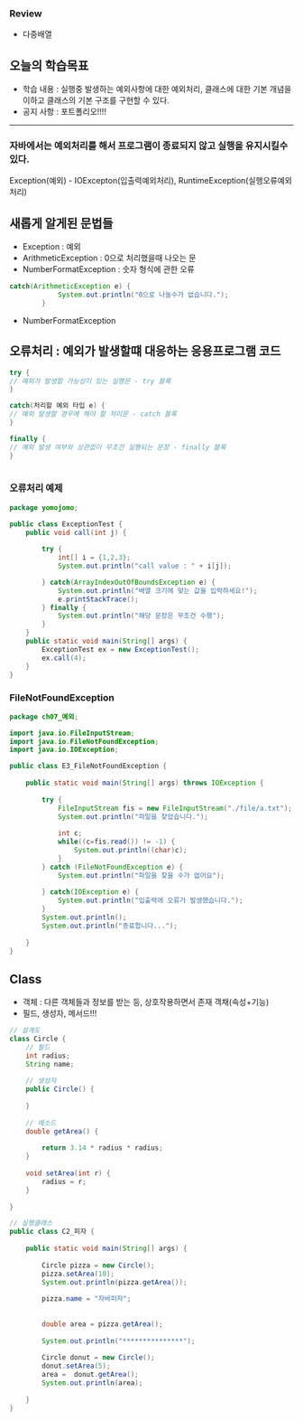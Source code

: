 ### Review
- 다중배열

## 오늘의 학습목표
- 학습 내용 : 실행중 발생하는 예외사항에 대한 예외처리, 클래스에 대한 기본 개념을 이하고 클래스의 기본 구조를 구현할 수 있다.
- 공지 사항 : 포트폴리오!!!!

------------------------------------------------------------------------------------------------------------------------------

### 자바에서는 예외처리를 해서 프로그램이 종료되지 않고 실행을 유지시킬수 있다.

Exception(예외) - IOExcepton(입출력예외처리), RuntimeException(실행오류예외처리)

## 새롭게 알게된 문법들
- Exception : 예외 
- ArithmeticException : 0으로 처리했을때 나오는 문
- NumberFormatException : 숫자 형식에 관한 오류 

```java
catch(ArithmeticException e) {
			System.out.println("0으로 나눌수가 없습니다.");
		}
```

- NumberFormatException




## 오류처리 : 예외가 발생할떄 대응하는 응용프로그램 코드
```java
try {
// 예외가 발생할 가능성이 있는 실행문 - try 블록
}

catch(처리할 예외 타입 e) {
// 예외 발생할 경우에 해야 할 처리문 - catch 블록
}

finally {
// 예외 발생 여부와 상관없이 무조건 실행되는 문장 - finally 블록
}



```


### 오류처리 예제
```java
package yomojomo;

public class ExceptionTest {
	public void call(int j) {
		
		try {
			int[] i = {1,2,3};
			System.out.println("call value : " + i[j]);

		} catch(ArrayIndexOutOfBoundsException e) {
			System.out.println("배열 크기에 맞는 값을 입력하세요!");
			e.printStackTrace();	
		} finally {
			System.out.println("해당 문장은 무조건 수행");
		}	
	}
	public static void main(String[] args) {
		ExceptionTest ex = new ExceptionTest();
		ex.call(4);
	}
}

```

### FileNotFoundException
```java
package ch07_예외;

import java.io.FileInputStream;
import java.io.FileNotFoundException;
import java.io.IOException;

public class E3_FileNotFoundException {
	
	public static void main(String[] args) throws IOException {
		
		try {
			FileInputStream fis = new FileInputStream("./file/a.txt");
			System.out.println("파일을 찾았습니다.");
			
			int c;
			while((c=fis.read()) != -1) {
				System.out.println((char)c);
			}
		} catch (FileNotFoundException e) {
			System.out.println("파일을 찾을 수가 없어요");
		
		} catch(IOException e) {
			System.out.println("입출력에 오류가 발생했습니다.");
		}
		System.out.println();
		System.out.println("종료합니다...");
		
	}
}

```

## Class
- 객체 : 다른 객체들과 정보를 받는 등, 상호작용하면서 존재 객채(속성+기능)
- 필드, 생성자, 메서드!!!

```java
// 설계도
class Circle {
	// 필드
	int radius;
	String name;
	
	// 생성자
	public Circle() {
		
	}
	
	// 메소드
	double getArea() {	
		
		return 3.14 * radius * radius;
	}
	
	void setArea(int r) {
		radius = r;
	}
	
}

// 실행클래스
public class C2_피자 {
	
	public static void main(String[] args) {
		
		Circle pizza = new Circle();
		pizza.setArea(10);
		System.out.println(pizza.getArea());
		
		pizza.name = "자바피자";
		
		
		double area = pizza.getArea();
		
		System.out.println("***************");
		
		Circle donut = new Circle();
		donut.setArea(5);
		area =  donut.getArea();
		System.out.println(area);
		
	}
}
```









